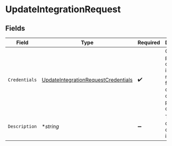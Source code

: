 # UpdateIntegrationRequest


## Fields

| Field                                                                                             | Type                                                                                              | Required                                                                                          | Description                                                                                       | Example                                                                                           |
| ------------------------------------------------------------------------------------------------- | ------------------------------------------------------------------------------------------------- | ------------------------------------------------------------------------------------------------- | ------------------------------------------------------------------------------------------------- | ------------------------------------------------------------------------------------------------- |
| `Credentials`                                                                                     | [UpdateIntegrationRequestCredentials](../../models/shared/updateintegrationrequestcredentials.md) | :heavy_check_mark:                                                                                | Cloud provider credential input, required fields dependent on which provider is chosen.           |                                                                                                   |
| `Description`                                                                                     | **string*                                                                                         | :heavy_minus_sign:                                                                                | The description of the integration.                                                               | This is a new description.                                                                        |